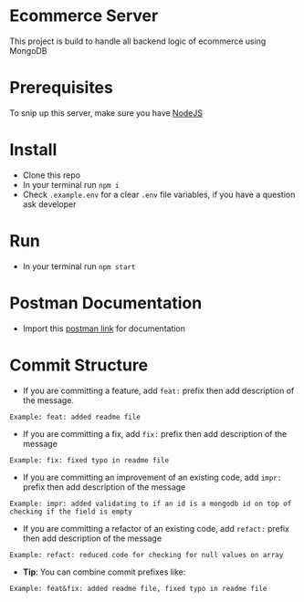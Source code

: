 # Ecommerce Server

This project is build to handle all backend logic of ecommerce using MongoDB

# Prerequisites

To snip up this server, make sure you have [NodeJS](https://nodejs.org)

# Install

-   Clone this repo
-   In your terminal run `npm i`
-   Check `.example.env` for a clear `.env` file variables, if you have a question ask developer

# Run

-   In your terminal run `npm start`

# Postman Documentation

-   Import this [postman link](https://www.getpostman.com/collections/8a47f4d3f3c8f3981da1) for documentation

# Commit Structure

-   If you are committing a feature, add `feat:` prefix then add description of the message.

```
Example: feat: added readme file
```

-   If you are committing a fix, add `fix:` prefix then add description of the message

```
Example: fix: fixed typo in readme file
```

-   If you are committing an improvement of an existing code, add `impr:` prefix then add description of the message

```
Example: impr: added validating to if an id is a mongodb id on top of checking if the field is empty
```

-   If you are committing a refactor of an existing code, add `refact:` prefix then add description of the message

```
Example: refact: reduced code for checking for null values on array
```

-   **Tip**: You can combine commit prefixes like:

```
Example: feat&fix: added readme file, fixed typo in readme file
```
